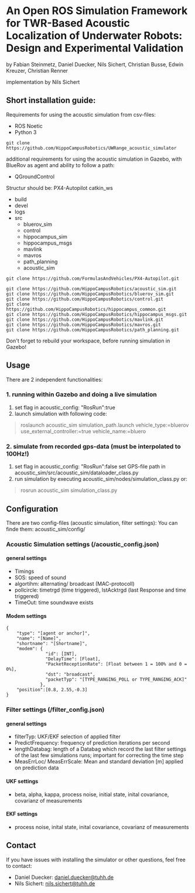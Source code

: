 # An Open ROS Simulation Framework for TWR-Based Acoustic Localization of Underwater Robots: Design and Experimental Validation
by Fabian Steinmetz, Daniel Duecker, Nils Sichert, Christian Busse, Edwin Kreuzer, Christian Renner

implementation by Nils Sichert

## Short installation guide:

Requirements for using the acoustic simulation from csv-files:
- ROS Noetic
- Python 3

      
```
git clone https://github.com/HippoCampusRobotics/UWRange_acoustic_simulator
```
additional requirements for using the acoustic simulation in Gazebo, with BlueRov as agent and ability to follow a path:
- QGroundControl

Structur should be:
PX4-Autopilot
catkin_ws
- build
- devel
- logs
- src
  - bluerov_sim
  - control
  - hippocampus_sim
  - hippocampus_msgs
  - mavlink
  - mavros
  - path_planning
  - acoustic_sim
```
git clone https://github.com/FormulasAndVehicles/PX4-Autopilot.git
```
```
git clone https://github.com/HippoCampusRobotics/acoustic_sim.git
git clone https://github.com/HippoCampusRobotics/bluerov_sim.git
git clone https://github.com/HippoCampusRobotics/control.git
git clone https://github.com/HippoCampusRobotics/hippocampus_common.git
git clone https://github.com/HippoCampusRobotics/hippocampus_msgs.git
git clone https://github.com/HippoCampusRobotics/mavlink.git
git clone https://github.com/HippoCampusRobotics/mavros.git
git clone https://github.com/HippoCampusRobotics/path_planning.git
```

Don't forget to rebuild your workspace, before running simulation in Gazebo!

## Usage
There are 2 independent functionalities:
### 1. running within Gazebo and doing a live simulation
  1. set flag in acoustic_config: "RosRun":true
  2. launch simulation with following code:
  >roslaunch acoustic_sim simulation_path.launch vehicle_type:=bluerov use_external_controller:=true vehicle_name:=bluero

### 2. simulate from recorded gps-data (must be interpolated to 100Hz!)
  1. set flag in acoustic_config: "RosRun":false
  set GPS-file path in acoustic_sim/src/acoustic_sim/dataloader_class.py
  2. run simulation by executing acoustic_sim/nodes/simulation_class.py or:
  >rosrun acoustic_sim simulation_class.py
## Configuration
There are two config-files (acoustic simulation, filter settings):
You can finde them: acoustic_sim/config/

### Acoustic Simulation settings (/acoustic_config.json)

#### general settings
- Timings
- SOS: speed of sound
- algortihm: alternating/ broadcast (MAC-protocoll)
- pollcircle: timetrgd (time triggered), lstAcktrgd (last Response and time triggered)
- TimeOut: time soundwave exists

#### Modem settings
```
{
    "type": "[agent or anchor]",
    "name": "[Name]",
    "shortname": "[Shortname]",
    "modem": {
               "id": [INT],
               "DelayTime": [Float],
               "PacketReceptionRate": [Float between 1 = 100% and 0 = 0%],
               "dst": "broadcast",
               "packetTyp": "[TYPE_RANGING_POLL or TYPE_RANGING_ACK]"
             },
    "position":[0.8, 2.55,-0.3]        
}
```

### Filter settings (/filter_config.json)
#### general settings
- filterTyp: UKF/EKF selection of applied filter
- PredictFrequency: frequency of prediction iterations per second
- lengthDatabag: length of a Databag which record the last filter settings of the last few simulations runs; important for correcting the time step
- MeasErrLoc/ MeasErrScale: Mean and standard deviation [m] applied on prediction data

#### UKF settings
- beta, alpha, kappa, process noise, initial state, inital covariance, covarianz of measurements

#### EKF settings
- process noise, inital state, inital covariance, covarianz of measurements

## Contact
If you have issues with installing the simulator or other questions, feel free to contact:
- Daniel Duecker: daniel.duecker@tuhh.de
- Nils Sichert: nils.sichert@tuhh.de

